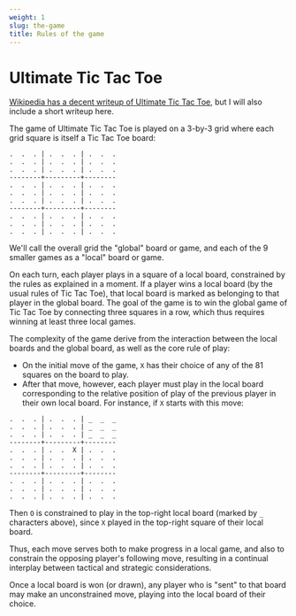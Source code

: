 ```yaml
---
weight: 1
slug: the-game
title: Rules of the game
---
```


# Ultimate Tic Tac Toe

[Wikipedia has a decent writeup of Ultimate Tic Tac Toe][wikipedia], but I will also include a short writeup here.

The game of Ultimate Tic Tac Toe is played on a 3-by-3 grid where each grid square is itself a Tic Tac Toe board:


```
.  .  . | .  .  . | .  .  .
.  .  . | .  .  . | .  .  .
.  .  . | .  .  . | .  .  .
--------+---------+--------
.  .  . | .  .  . | .  .  .
.  .  . | .  .  . | .  .  .
.  .  . | .  .  . | .  .  .
--------+---------+--------
.  .  . | .  .  . | .  .  .
.  .  . | .  .  . | .  .  .
.  .  . | .  .  . | .  .  .
```

We'll call the overall grid the "global" board or game, and each of the 9 smaller games as a "local" board or game.

On each turn, each player plays in a square of a local board, constrained by the rules as explained in a moment. If a player wins a local board (by the usual rules of Tic Tac Toe), that local board is marked as belonging to that player in the global board. The goal of the game is to win the global game of Tic Tac Toe by connecting three squares in a row, which thus requires winning at least three local games.

The complexity of the game derive from the interaction between the local boards and the global board, as well as the core rule of play:

- On the initial move of the game, `X` has their choice of any of the 81 squares on the board to play.
- After that move, however, each player must play in the local board corresponding to the relative position of play of the previous player in their own local board. For instance, if `X` starts with this move:

```
.  .  . | .  .  . | _  _  _
.  .  . | .  .  . | _  _  _
.  .  . | .  .  . | _  _  _
--------+---------+--------
.  .  . | .  .  X | .  .  .
.  .  . | .  .  . | .  .  .
.  .  . | .  .  . | .  .  .
--------+---------+--------
.  .  . | .  .  . | .  .  .
.  .  . | .  .  . | .  .  .
.  .  . | .  .  . | .  .  .
```

Then `O` is constrained to play in the top-right local board (marked by `_` characters above), since `X` played in the top-right square of their local board.

Thus, each move serves both to make progress in a local game, and also to constrain the opposing player's following move, resulting in a continual interplay between tactical and strategic considerations.

Once a local board is won (or drawn), any player who is "sent" to that board may make an unconstrained move, playing into the local board of their choice.


[wikipedia]: https://en.wikipedia.org/wiki/Ultimate_tic-tac-toe#Rules
